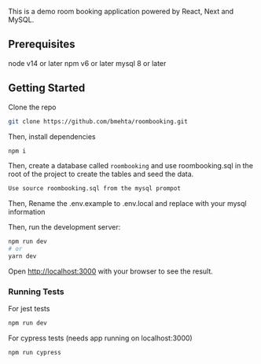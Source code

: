 This is a demo room booking application powered by React, Next and MySQL.

## Prerequisites
node v14 or later
npm v6 or later
mysql 8 or later

## Getting Started
Clone the repo
```bash
git clone https://github.com/bmehta/roombooking.git
```

Then, install dependencies
```bash
npm i
```

Then, create a database called `roombooking` and use roombooking.sql in the root of the project to create the tables and seed the data. 
```bash
Use source roombooking.sql from the mysql prompot
```

Then, Rename the .env.example to .env.local and replace with your mysql information

Then, run the development server:

```bash
npm run dev
# or
yarn dev
```

Open [http://localhost:3000](http://localhost:3000) with your browser to see the result.

### Running Tests
For jest tests
```bash
npm run dev
```

For cypress tests (needs app running on localhost:3000)
```bash
npm run cypress
```
